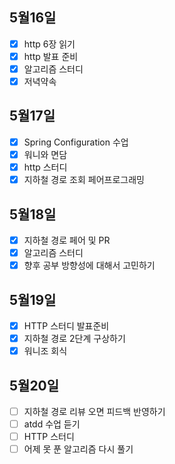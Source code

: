 ## 5월16일

- [x] http 6장 읽기
- [x] http 발표 준비
- [x] 알고리즘 스터디
- [x] 저녁약속

## 5월17일

- [x] Spring Configuration 수업
- [x] 워니와 면담
- [x] http 스터디
- [x] 지하철 경로 조회 페어프로그래밍

## 5월18일

- [x] 지하철 경로 페어 및 PR
- [x] 알고리즘 스터디
- [x] 향후 공부 방향성에 대해서 고민하기

## 5월19일

- [x] HTTP 스터디 발표준비
- [x] 지하철 경로 2단계 구상하기
- [x] 워니조 회식

## 5월20일

- [ ] 지하철 경로 리뷰 오면 피드백 반영하기
- [ ] atdd 수업 듣기
- [ ] HTTP 스터디
- [ ] 어제 못 푼 알고리즘 다시 풀기
